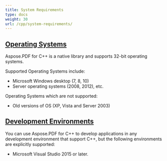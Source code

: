 ```yaml
---
title: System Requirements
type: docs
weight: 30
url: /cpp/system-requirements/
---
```


## <ins>**Operating Systems**
Aspose.PDF for C++ is a native library and supports 32-bit operating systems.

Supported Operating Systems include:

- Microsoft Windows desktop (7, 8, 10)
- Server operating systems (2008, 2012), etc.

Operating Systems which are not supported:

- Old versions of OS (XP, Vista and Server 2003)
## <ins>**Development Environments**
You can use Aspose.PDF for C++ to develop applications in any development environment that support C++, but the following environments are explicitly supported:

- Microsoft Visual Studio 2015 or later.
